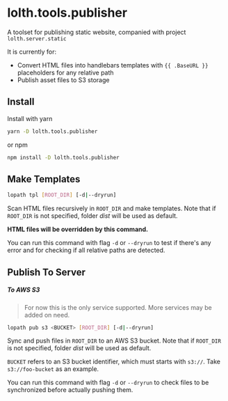 # lolth.tools.publisher

A toolset for publishing static website, companied with project `lolth.server.static`

It is currently for:

- Convert HTML files into handlebars templates with `{{ .BaseURL }}` placeholders for any relative path
- Publish asset files to S3 storage

## Install

Install with yarn 

``` bash
yarn -D lolth.tools.publisher
```

or npm

``` bash
npm install -D lolth.tools.publisher
```

## Make Templates

``` bash
lopath tpl [ROOT_DIR] [-d|--dryrun]
```

Scan HTML files recursively in `ROOT_DIR` and make templates. Note that if `ROOT_DIR` is not specified, folder *dist* will be used as default.

**HTML files will be overridden by this command.**

You can run this command with flag `-d` or `--dryrun` to test if there's any error and for checking if all relative paths are detected.

## Publish To Server

##### To AWS S3

> For now this is the only service supported. More services may be added on need.

``` bash
lopath pub s3 <BUCKET> [ROOT_DIR] [-d|--dryrun]
```

Sync and push files in `ROOT_DIR` to an AWS S3 bucket. Note that if `ROOT_DIR` is not specified, folder *dist* will be used as default.

`BUCKET` refers to an S3 bucket identifier, which must starts with `s3://`. Take `s3://foo-bucket` as an example.

You can run this command with flag `-d` or `--dryrun` to check files to be synchronized before actually pushing them.